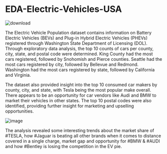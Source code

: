 # EDA-Electric-Vehicles-USA
![download](https://github.com/MEET1607/Python-Projects/assets/59500303/96b43cba-a04f-417d-985f-3e358730e8ce)


The Electric Vehicle Population dataset contains information on Battery Electric Vehicles (BEVs) and Plug-in Hybrid Electric Vehicles (PHEVs) registered through Washington State Department of Licensing (DOL). Through exploratory data analysis, the top 10 counts of cars per county, city, state, and postal code were determined. King County had the most cars registered, followed by Snohomish and Pierce counties. Seattle had the most cars registered by city, followed by Bellevue and Redmond. Washington had the most cars registered by state, followed by California and Virginia. 

The dataset also provided insight into the top 10 consumed car makers by county, city, and state, with Tesla being the most popular make overall. There appears to be an opportunity for car vendors like Audi and BMW to market their vehicles in other states. 
The top 10 postal codes were also identified, providing further insight for marketing and upselling opportunities.


![image](https://user-images.githubusercontent.com/121688289/228983265-95957be5-c6dd-4b0c-911c-e2383ea654ca.png)


The analysis revealed some interesting trends about the market share of #TESLA, how #Jaguar is beating all other brands when it comes to distance covered in a single charge, market gap and opportunity for #BMW & #AUDI and how #Bentley is losing the competition in the EV pie.
